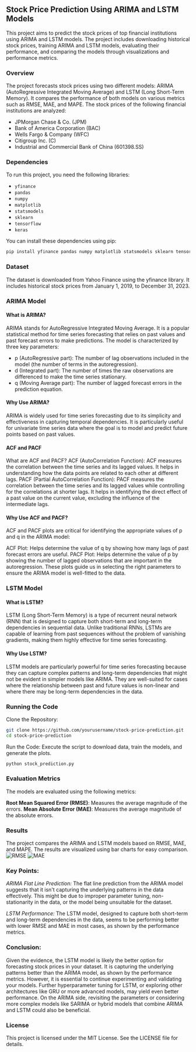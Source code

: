 ## Stock Price Prediction Using ARIMA and LSTM Models

This project aims to predict the stock prices of top financial institutions using ARIMA and LSTM models. The project includes downloading historical stock prices, training ARIMA and LSTM models, evaluating their performance, and comparing the models through visualizations and performance metrics.

### Overview

The project forecasts stock prices using two different models: ARIMA (AutoRegressive Integrated Moving Average) and LSTM (Long Short-Term Memory). It compares the performance of both models on various metrics such as RMSE, MAE, and MAPE. The stock prices of the following financial institutions are analyzed:
- JPMorgan Chase & Co. (JPM)
- Bank of America Corporation (BAC)
- Wells Fargo & Company (WFC)
- Citigroup Inc. (C)
- Industrial and Commercial Bank of China (601398.SS)

### Dependencies

To run this project, you need the following libraries:

- `yfinance`
- `pandas`
- `numpy`
- `matplotlib`
- `statsmodels`
- `sklearn`
- `tensorflow`
- `keras`

You can install these dependencies using pip:

```sh
pip install yfinance pandas numpy matplotlib statsmodels sklearn tensorflow keras
```

### Dataset
The dataset is downloaded from Yahoo Finance using the yfinance library. It includes historical stock prices from January 1, 2019, to December 31, 2023.

### ARIMA Model

#### What is ARIMA?
ARIMA stands for AutoRegressive Integrated Moving Average. It is a popular statistical method for time series forecasting that relies on past values and past forecast errors to make predictions. The model is characterized by three key parameters:

- p (AutoRegressive part): The number of lag observations included in the model (the number of terms in the autoregression).
- d (Integrated part): The number of times the raw observations are differenced to make the time series stationary.
- q (Moving Average part): The number of lagged forecast errors in the prediction equation.

#### Why Use ARIMA?
ARIMA is widely used for time series forecasting due to its simplicity and effectiveness in capturing temporal dependencies. It is particularly useful for univariate time series data where the goal is to model and predict future points based on past values.

#### ACF and PACF
What are ACF and PACF?
ACF (AutoCorrelation Function): ACF measures the correlation between the time series and its lagged values. It helps in understanding how the data points are related to each other at different lags.
PACF (Partial AutoCorrelation Function): PACF measures the correlation between the time series and its lagged values while controlling for the correlations at shorter lags. It helps in identifying the direct effect of a past value on the current value, excluding the influence of the intermediate lags.

#### Why Use ACF and PACF?
ACF and PACF plots are critical for identifying the appropriate values of p and q in the ARIMA model:

ACF Plot: Helps determine the value of q by showing how many lags of past forecast errors are useful.
PACF Plot: Helps determine the value of p by showing the number of lagged observations that are important in the autoregression.
These plots guide us in selecting the right parameters to ensure the ARIMA model is well-fitted to the data.

### LSTM Model

#### What is LSTM?
LSTM (Long Short-Term Memory) is a type of recurrent neural network (RNN) that is designed to capture both short-term and long-term dependencies in sequential data. Unlike traditional RNNs, LSTMs are capable of learning from past sequences without the problem of vanishing gradients, making them highly effective for time series forecasting.

#### Why Use LSTM?
LSTM models are particularly powerful for time series forecasting because they can capture complex patterns and long-term dependencies that might not be evident in simpler models like ARIMA. They are well-suited for cases where the relationship between past and future values is non-linear and where there may be long-term dependencies in the data.

### Running the Code
Clone the Repository:

```sh
git clone https://github.com/yourusername/stock-price-prediction.git
cd stock-price-prediction
```
Run the Code:
Execute the script to download data, train the models, and generate the plots.
```sh
python stock_prediction.py
```
### Evaluation Metrics
The models are evaluated using the following metrics:

**Root Mean Squared Error (RMSE)**: Measures the average magnitude of the errors.
**Mean Absolute Error (MAE)**: Measures the average magnitude of the absolute errors.

### Results
The project compares the ARIMA and LSTM models based on RMSE, MAE, and MAPE. The results are visualized using bar charts for easy comparison.
![RMSE](rmse.png)
![MAE](mae.png)

### Key Points:
*ARIMA Flat Line Prediction:* The flat line prediction from the ARIMA model suggests that it isn't capturing the underlying patterns in the data effectively. This might be due to improper parameter tuning, non-stationarity in the data, or the model being unsuitable for the dataset.

*LSTM Performance:* The LSTM model, designed to capture both short-term and long-term dependencies in the data, seems to be performing better with lower RMSE and MAE in most cases, as shown by the performance metrics.

### Conclusion:
Given the evidence, the LSTM model is likely the better option for forecasting stock prices in your dataset. It is capturing the underlying patterns better than the ARIMA model, as shown by the performance metrics. However, it is essential to continue experimenting and validating your models. Further hyperparameter tuning for LSTM, or exploring other architectures like GRU or more advanced models, may yield even better performance. On the ARIMA side, revisiting the parameters or considering more complex models like SARIMA or hybrid models that combine ARIMA and LSTM could also be beneficial.

### License
This project is licensed under the MIT License. See the LICENSE file for details.


